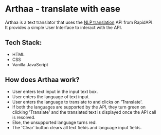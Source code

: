 # Arthaa - translate with ease  
Arthaa is a text translator that uses the [NLP translation](https://rapidapi.com/gofitech/api/nlp-translation/) API from RapidAPI.  
It provides a simple User Interface to interact with the API.  

## Tech Stack:  
* HTML
* CSS
* Vanilla JavaScript  

## How does Arthaa work?  
* User enters text input in the input text box.
* User enters the language of text input.
* User enters the language to translate to and clicks on 'Translate'.
* If both the languages are supported by the API, they turn green on clicking 'Translate' and the translated text is displayed once the API call is resolved.
* Else, the unsupported language turns red.
* The 'Clear' button clears all text fields and language input fields.

